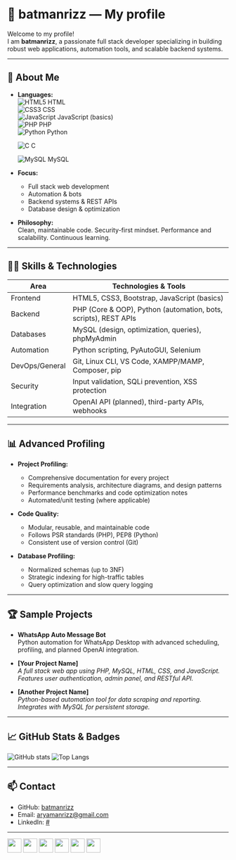 # 👤 batmanrizz — My profile

Welcome to my profile!  
I am **batmanrizz**, a passionate full stack developer specializing in building robust web applications, automation tools, and scalable backend systems.

---

## 🚀 About Me

- **Languages:**  
  ![HTML5](https://img.icons8.com/color/24/000000/html-5.png) HTML  
  ![CSS3](https://img.icons8.com/color/24/000000/css3.png) CSS  
  ![JavaScript](https://img.icons8.com/color/24/000000/javascript--v1.png) JavaScript (basics)  
  ![PHP](https://img.icons8.com/officel/24/000000/php-logo.png) PHP  
  ![Python](https://img.icons8.com/color/24/000000/python--v2.png) Python
  
  ![C](https://img.icons8.com/color/24/000000/c-programming.png) C

  ![MySQL](https://img.icons8.com/fluency/24/000000/mysql-logo.png) MySQL

- **Focus:**  
  - Full stack web development
  - Automation & bots
  - Backend systems & REST APIs
  - Database design & optimization

- **Philosophy:**  
  Clean, maintainable code. Security-first mindset. Performance and scalability. Continuous learning.

---

## 🧑‍💻 Skills & Technologies

| Area             | Technologies & Tools                                                  |
|------------------|----------------------------------------------------------------------|
| Frontend         | HTML5, CSS3, Bootstrap, JavaScript (basics)                          |
| Backend          | PHP (Core & OOP), Python (automation, bots, scripts), REST APIs      |
| Databases        | MySQL (design, optimization, queries), phpMyAdmin                    |
| Automation       | Python scripting, PyAutoGUI, Selenium                                |
| DevOps/General   | Git, Linux CLI, VS Code, XAMPP/MAMP, Composer, pip                   |
| Security         | Input validation, SQLi prevention, XSS protection                    |
| Integration      | OpenAI API (planned), third-party APIs, webhooks                     |

---

## 📊 Advanced Profiling

- **Project Profiling:**  
  - Comprehensive documentation for every project
  - Requirements analysis, architecture diagrams, and design patterns
  - Performance benchmarks and code optimization notes
  - Automated/unit testing (where applicable)

- **Code Quality:**  
  - Modular, reusable, and maintainable code
  - Follows PSR standards (PHP), PEP8 (Python)
  - Consistent use of version control (Git)

- **Database Profiling:**  
  - Normalized schemas (up to 3NF)
  - Strategic indexing for high-traffic tables
  - Query optimization and slow query logging

---

## 🏆 Sample Projects

- **WhatsApp Auto Message Bot**  
  Python automation for WhatsApp Desktop with advanced scheduling, profiling, and planned OpenAI integration.

- **[Your Project Name]**  
  _A full stack web app using PHP, MySQL, HTML, CSS, and JavaScript. Features user authentication, admin panel, and RESTful API._

- **[Another Project Name]**  
  _Python-based automation tool for data scraping and reporting. Integrates with MySQL for persistent storage._

---

## 📈 GitHub Stats & Badges

![GitHub stats](https://github-readme-stats.vercel.app/api?username=batmanrizz&show_icons=true&theme=dracula)
![Top Langs](https://github-readme-stats.vercel.app/api/top-langs/?username=batmanrizz&layout=compact&theme=dracula)

---

## 📫 Contact

- GitHub: [batmanrizz](https://github.com/batmanrizz)
- Email: aryamanrizz@gmail.com
- LinkedIn: [#](https://www.linkedin.com/)

---


<p align="left">
  <img src="https://img.icons8.com/color/48/000000/html-5.png" width="32"/>
  <img src="https://img.icons8.com/color/48/000000/css3.png" width="32"/>
  <img src="https://img.icons8.com/color/48/000000/javascript--v1.png" width="32"/>
  <img src="https://img.icons8.com/officel/48/000000/php-logo.png" width="32"/>
  <img src="https://img.icons8.com/color/48/000000/python--v2.png" width="32"/>
  <img src="https://img.icons8.com/fluency/48/000000/mysql-logo.png" width="32"/>
</p>
